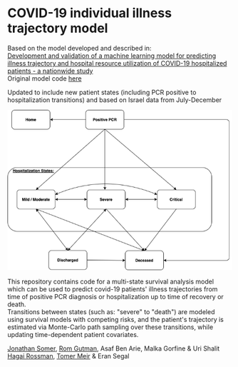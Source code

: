 # COVID-19 individual illness trajectory model  

Based on the model developed and described in:  
[Development and validation of a machine learning model for predicting illness trajectory and hospital resource utilization of COVID-19 hospitalized patients - a nationwide study](https://academic.oup.com/jamia/advance-article/doi/10.1093/jamia/ocab005/6105188?searchresult=1)  
Original model code [here](https://github.com/JonathanSomer/covid-19-multi-state-model-wave2)

Updated to include new patient states (including PCR positive to hospitalization transitions) and based on Israel data from July-December

![](states_wave2.png)

This repository contains code for a multi-state survival analysis model which can be used to predict covid-19 patients' illness trajectories from time of positive PCR diagnosis or hospitalization up to time of recovery or death.  
Transitions between states (such as: "severe" to "death") are modeled using survival models with competing risks, and the patient's trajectory is estimated via Monte-Carlo path sampling over these transitions, while updating time-dependent patient covariates.  

[Jonathan Somer](https://github.com/JonathanSomer), [Rom Gutman](https://github.com/RomGutman), Asaf Ben Arie, Malka Gorfine & Uri Shalit  
[Hagai Rossman](https://github.com/hrossman), [Tomer Meir](https://github.com/tomer1812) & Eran Segal
